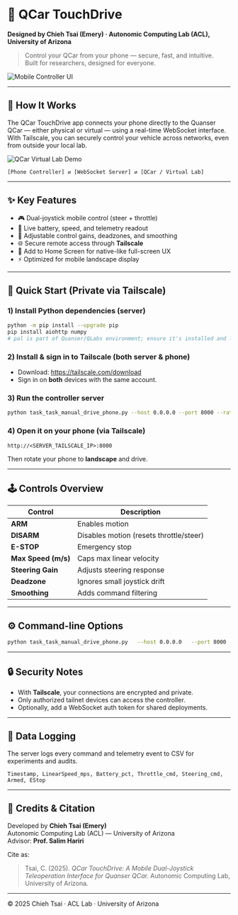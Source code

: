 # 🚗 QCar TouchDrive  
**Designed by Chieh Tsai (Emery) · Autonomic Computing Lab (ACL), University of Arizona**

> Control your QCar from your phone — secure, fast, and intuitive.  
> Built for researchers, designed for everyone.

![Mobile Controller UI](docs/app_ui.png)

---

## 🧩 How It Works
The QCar TouchDrive app connects your phone directly to the Quanser QCar — either physical or virtual — using a real-time WebSocket interface.  
With Tailscale, you can securely control your vehicle across networks, even from outside your local lab.

![QCar Virtual Lab Demo](docs/virtual_lab.png)

```
[Phone Controller] ⇄ [WebSocket Server] ⇄ [QCar / Virtual Lab]
```

---

## ✨ Key Features

- 🎮 Dual-joystick mobile control (steer + throttle)
- 🔋 Live battery, speed, and telemetry readout
- 🧠 Adjustable control gains, deadzones, and smoothing
- 🌐 Secure remote access through **Tailscale**
- 📱 Add to Home Screen for native-like full-screen UX
- ⚡ Optimized for mobile landscape display

---

## 🚀 Quick Start (Private via Tailscale)

### 1) Install Python dependencies (server)
```bash
python -m pip install --upgrade pip
pip install aiohttp numpy
# pal is part of Quanser/QLabs environment; ensure it's installed and licensed
```

### 2) Install & sign in to Tailscale (both server & phone)
- Download: https://tailscale.com/download  
- Sign in on **both** devices with the same account.

### 3) Run the controller server
```bash
python task_task_manual_drive_phone.py --host 0.0.0.0 --port 8000 --rate 50
```

### 4) Open it on your phone (via Tailscale)
```text
http://<SERVER_TAILSCALE_IP>:8000
```
Then rotate your phone to **landscape** and drive.

---

## 🕹️ Controls Overview

| Control | Description |
|----------|--------------|
| **ARM** | Enables motion |
| **DISARM** | Disables motion (resets throttle/steer) |
| **E-STOP** | Emergency stop |
| **Max Speed (m/s)** | Caps max linear velocity |
| **Steering Gain** | Adjusts steering response |
| **Deadzone** | Ignores small joystick drift |
| **Smoothing** | Adds command filtering |

---

## ⚙️ Command-line Options

```bash
python task_task_manual_drive_phone.py   --host 0.0.0.0   --port 8000   --rate 50   --log manual_drive_log.csv   --readmode 0
```

---

## 🔒 Security Notes

- With **Tailscale**, your connections are encrypted and private.
- Only authorized tailnet devices can access the controller.
- Optionally, add a WebSocket auth token for shared deployments.

---

## 🧪 Data Logging

The server logs every command and telemetry event to CSV for experiments and audits.

```
Timestamp, LinearSpeed_mps, Battery_pct, Throttle_cmd, Steering_cmd, Armed, EStop
```

---

## 🙏 Credits & Citation

Developed by **Chieh Tsai (Emery)**  
Autonomic Computing Lab (ACL) — University of Arizona  
Advisor: **Prof. Salim Hariri**  

Cite as:  
> Tsai, C. (2025). *QCar TouchDrive: A Mobile Dual-Joystick Teleoperation Interface for Quanser QCar.* Autonomic Computing Lab, University of Arizona.

---

© 2025 Chieh Tsai · ACL Lab · University of Arizona
